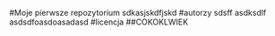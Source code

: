 #Moje pierwsze repozytorium
sdkasjskdfjskd
#autorzy
sdsff
asdksdlf
asdsdfoasdoasadasd
#licencja
##COKOKLWIEK
